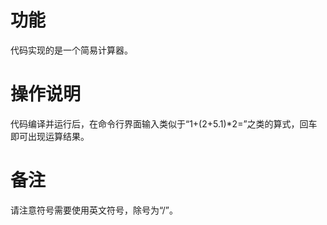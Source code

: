 # 功能
代码实现的是一个简易计算器。
# 操作说明
代码编译并运行后，在命令行界面输入类似于“1+(2+5.1)*2=”之类的算式，回车即可出现运算结果。
# 备注
请注意符号需要使用英文符号，除号为“/”。
